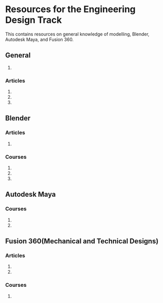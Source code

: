 # Resources for the Engineering Design Track

This contains resources on general knowledge of modelling, Blender, Autodesk Maya, and Fusion 360.

## General

1. [](https://greyscalegorilla.com/2018/04/pureref-reference-image-app)

### Articles

1. [](https://en.wikipedia.org/wiki/Computer_animation)
2. [](https://www.machinedesign.com/community/article/21835760/10-musthave-skills-for-all-engineers)
3. [](https://www.cadcrowd.com/blog/what-industries-use-3d-modeling-services-and-how-does-it-benefit-companies/)

## Blender

### Articles

1. [](https://medium.com/@GarageFarm.NET/render-farms-the-ultimate-time-saver-8c2a8067b00a)

### Courses

1. [](https://www.udemy.com/course/python-scripting-in-blender-with-practical-projects)
2. [](https://www.udemy.com/course/advanced-3d-prop-modeling-in-blender)
3. [](https://www.edx.org/course/basic-3d-animation-using-blender)

## Autodesk Maya

### Courses

1. [](https://www.autodesk.com/autodesk-university/class/Rapid-Prototype-Modelling-and-Rendering-Autodesk-Maya-2017)
2. [](https://www.pluralsight.com/browse/creative-professional/3d-vfx/maya/maya-texturing?aid=7010a000002LUv2AAG&promo=&)

## Fusion 360(Mechanical and Technical Designs)

### Articles

1. [](https://help.autodesk.com/view/fusion360/ENU/courses/)
2. [](https://www.engineering.com/DesignSoftware/DesignSoftwareArticles/ArticleID/17308/Should-CAD-Users-Switch-to-Fusion-360-Why-and-Why-Not.aspx)

### Courses

1. [](https://www.coursera.org/learn/modeling-design-mechanical-engineers)
